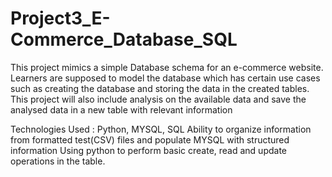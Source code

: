 # Project3_E-Commerce_Database_SQL

This project mimics a simple Database schema for an e-commerce website. Learners are supposed to model the database which has certain use cases such as creating the database and storing the data in the created tables. This project will also include analysis on the available data and save the analysed data in a new table with relevant information

Technologies Used : Python, MYSQL, SQL
Ability to organize information from formatted test(CSV) files and populate
MYSQL with structured information
Using python to perform basic create, read and update operations in the table.
